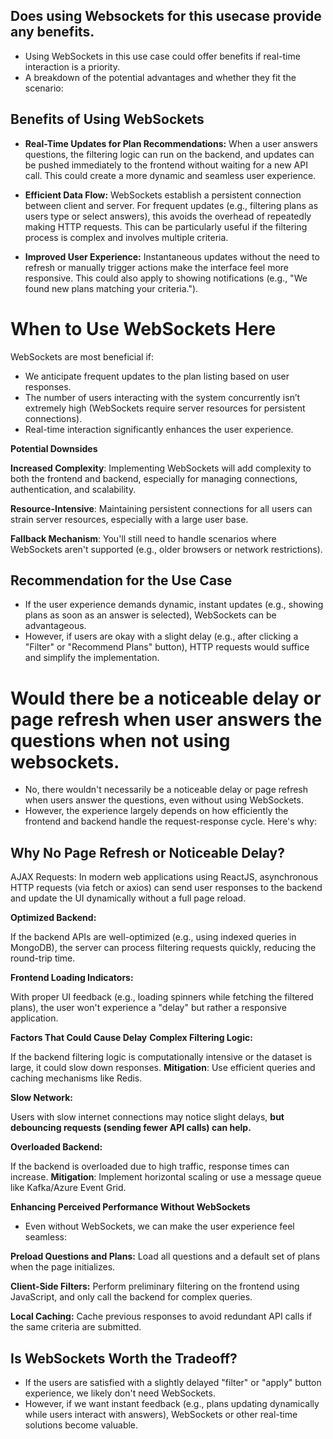 ## Does using Websockets for this usecase provide any benefits.
* Using WebSockets in this use case could offer benefits if real-time interaction is a priority.
* A breakdown of the potential advantages and whether they fit the scenario:

## Benefits of Using WebSockets
* **Real-Time Updates for Plan Recommendations:**
When a user answers questions, the filtering logic can run on the backend, and updates can be pushed immediately to the frontend without waiting for a new API call.
This could create a more dynamic and seamless user experience.

* **Efficient Data Flow:**
WebSockets establish a persistent connection between client and server. For frequent updates (e.g., filtering plans as users type or select answers), this avoids the overhead of repeatedly making HTTP requests.
This can be particularly useful if the filtering process is complex and involves multiple criteria.

* **Improved User Experience:**
Instantaneous updates without the need to refresh or manually trigger actions make the interface feel more responsive.
This could also apply to showing notifications (e.g., "We found new plans matching your criteria.").

# When to Use WebSockets Here
WebSockets are most beneficial if:
* We anticipate frequent updates to the plan listing based on user responses.
* The number of users interacting with the system concurrently isn’t extremely high (WebSockets require server resources for persistent connections).
* Real-time interaction significantly enhances the user experience.

**Potential Downsides**

**Increased Complexity**: Implementing WebSockets will add complexity to both the frontend and backend, especially for managing connections, authentication, and scalability.

**Resource-Intensive**: Maintaining persistent connections for all users can strain server resources, especially with a large user base.

**Fallback Mechanism**: You'll still need to handle scenarios where WebSockets aren't supported (e.g., older browsers or network restrictions).

## Recommendation for the Use Case
* If the user experience demands dynamic, instant updates (e.g., showing plans as soon as an answer is selected), WebSockets can be advantageous.
* However, if users are okay with a slight delay (e.g., after clicking a "Filter" or "Recommend Plans" button), HTTP requests would suffice and simplify the implementation.


# Would there be a noticeable delay or page refresh when user answers the questions when not using websockets.
* No, there wouldn't necessarily be a noticeable delay or page refresh when users answer the questions, even without using WebSockets. 
* However, the experience largely depends on how efficiently the frontend and backend handle the request-response cycle. Here's why:

## Why No Page Refresh or Noticeable Delay?
AJAX Requests:
In modern web applications using ReactJS, asynchronous HTTP requests (via fetch or axios) can send user responses to the backend and update the UI dynamically without a full page reload.

**Optimized Backend:**

If the backend APIs are well-optimized (e.g., using indexed queries in MongoDB), the server can process filtering requests quickly, reducing the round-trip time.

**Frontend Loading Indicators:**

With proper UI feedback (e.g., loading spinners while fetching the filtered plans), the user won't experience a "delay" but rather a responsive application.

**Factors That Could Cause Delay**
**Complex Filtering Logic:**

If the backend filtering logic is computationally intensive or the dataset is large, it could slow down responses.
**Mitigation**: Use efficient queries and caching mechanisms like Redis.

**Slow Network:**

Users with slow internet connections may notice slight delays, **but debouncing requests (sending fewer API calls) can help.**

**Overloaded Backend:**

If the backend is overloaded due to high traffic, response times can increase.
**Mitigation**: Implement horizontal scaling or use a message queue like Kafka/Azure Event Grid.

**Enhancing Perceived Performance Without WebSockets**
* Even without WebSockets, we can make the user experience feel seamless:

**Preload Questions and Plans:**
Load all questions and a default set of plans when the page initializes.

**Client-Side Filters:**
Perform preliminary filtering on the frontend using JavaScript, and only call the backend for complex queries.

**Local Caching:**
Cache previous responses to avoid redundant API calls if the same criteria are submitted.

## Is WebSockets Worth the Tradeoff?
* If the users are satisfied with a slightly delayed "filter" or "apply" button experience, we likely don't need WebSockets.
* However, if we want instant feedback (e.g., plans updating dynamically while users interact with answers), WebSockets or other real-time solutions become valuable.



